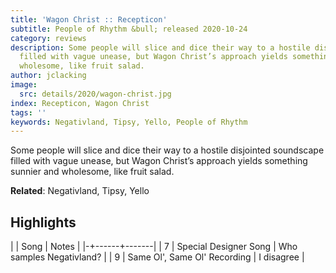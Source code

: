 ```yaml
---
title: 'Wagon Christ :: Recepticon'
subtitle: People of Rhythm &bull; released 2020-10-24
category: reviews
description: Some people will slice and dice their way to a hostile disjointed soundscape
  filled with vague unease, but Wagon Christ’s approach yields something sunnier and
  wholesome, like fruit salad.
author: jclacking
image:
  src: details/2020/wagon-christ.jpg
index: Recepticon, Wagon Christ
tags: ''
keywords: Negativland, Tipsy, Yello, People of Rhythm
---
```

Some people will slice and dice their way to a hostile disjointed soundscape filled with vague unease, but Wagon Christ’s approach yields something sunnier and wholesome, like fruit salad.<!--more-->

**Related**: Negativland, Tipsy, Yello

## Highlights

| | Song | Notes |
|-+------+-------|
| 7 | Special Designer Song | Who samples Negativland? |
| 9 | Same Ol', Same Ol' Recording | I disagree |

